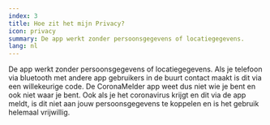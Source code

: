 ```yaml
---
index: 3
title: Hoe zit het mijn Privacy?
icon: privacy
summary: De app werkt zonder persoonsgegevens of locatiegegevens.
lang: nl
---
```


De app werkt zonder persoonsgegevens of locatiegegevens. Als je telefoon via bluetooth met andere app gebruikers in de buurt contact maakt is dit via een willekeurige code.
De CoronaMelder app weet dus niet wie je bent en ook niet waar je bent. 
Ook als je het coronavirus krijgt en dit via de app meldt, is dit niet aan jouw persoonsgegevens te koppelen en is het gebruik helemaal vrijwillig.
